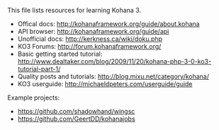 This file lists resources for learning Kohana 3.

* Offical docs: http://kohanaframework.org/guide/about.kohana
* API browser: http://kohanaframework.org/guide/api
* Unofficial docs: http://kerkness.ca/wiki/doku.php
* KO3 Forums: http://forum.kohanaframework.org/
* Basic getting started tutorial: http://www.dealtaker.com/blog/2009/11/20/kohana-php-3-0-ko3-tutorial-part-1/
* Quality posts and tutorials: http://blog.mixu.net/category/kohana/
* KO3 userguide: http://michaeldpeters.com/userguide/guide

Example projects:

* https://github.com/shadowhand/wingsc
* https://github.com/GeertDD/kohanajobs
